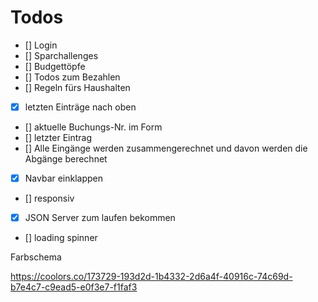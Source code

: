 # Todos

- [] Login
- [] Sparchallenges
- [] Budgettöpfe
- [] Todos zum Bezahlen
- [] Regeln fürs Haushalten
- [x] letzten Einträge nach oben
- [] aktuelle Buchungs-Nr. im Form
- [] letzter Eintrag
- [] Alle Eingänge werden zusammengerechnet und davon werden die Abgänge berechnet
- [x] Navbar einklappen
- [] responsiv
- [x] JSON Server zum laufen bekommen
- [] loading spinner

Farbschema

https://coolors.co/173729-193d2d-1b4332-2d6a4f-40916c-74c69d-b7e4c7-c9ead5-e0f3e7-f1faf3